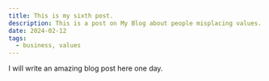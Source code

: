 ```yaml
---
title: This is my sixth post.
description: This is a post on My Blog about people misplacing values.
date: 2024-02-12
tags:
  - business, values
---
```

I will write an amazing blog post here one day.